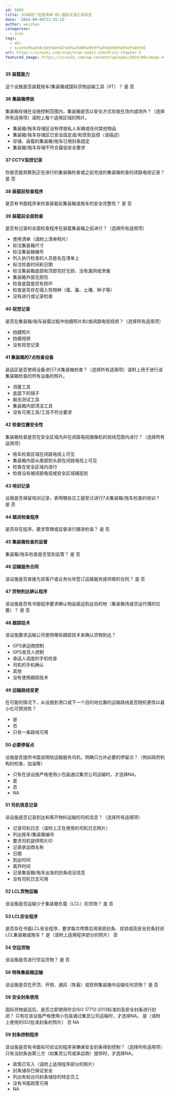 ```yaml
---
id: 5889
title: SCAN验厂检查清单-05-国际交通工具安全
date: '2024-09-04T11:55:12'
author: weizhan
categories:
  - scan
tags:
  - doc
  - scan%e9%aa%8c%e5%8e%82%e6%a3%80%e6%9f%a5%e6%b8%85%e5%8d%95
url: https://csrwiki.com/scan/scan-audit-checklist-chapter-5
featured_image: https://csrwiki.com/wp-content/uploads/2024/09/image-4.png
---
```


#### 35 装载能力

这个设施是否装载拖车/集装箱或国际货物运输工具（IIT）？ 是 否

#### 36 集装箱停放

集装箱存储在设施控制范围内，集装箱是否以安全方式存放在场内或场外？（选择所有适用项）请附上每个适用区域的照片。

- 集装箱/拖车存储区没有停放私人车辆或任何其他物品
- 集装箱/拖车存储区已安全固定或/和受到监控（请描述）
- 存储、装载的集装箱/拖车已用封条固定
- 集装箱/拖车存储不符合最低安全要求

#### 37 CCTV监控记录

你是否能观察到正在进行的集装箱检查或之前完成的集装箱检查的闭路电视记录？ 是 否

#### 38 装载前检查程序

是否有书面程序来检查装载前集装箱或拖车的安全完整性？ 是 否

#### 39 装载前全面检查

是否有记录的全面检查程序在装载集装箱之前进行？（选择所有适用项）

- 使用清单（请附上清单照片）
- 标注集装箱尺寸
- 标注集装箱编号
- 列入执行检查的人员姓名在清单上
- 标注检查时间和日期
- 标注集装箱底部和顶部完好无损、没有漏洞或渗漏
- 集装箱外部无损伤
- 检查底盘是否有损坏
- 检查是否存在侵入性物种（蛋、巢、土壤、种子等）
- 没有进行或记录检查

#### 40 视觉记录

是否在集装箱/拖车装载过程中拍摄照片和/或闭路电视视频？（选择所有适用项）

- 拍摄照片
- 拍摄视频
- 没有视觉记录

#### 41 集装箱的7点检查设备

装运区是否使用设备进行7点集装箱检查？（选择所有适用项）请附上用于进行该集装箱检查的所有设备的照片。

- 测量工具
- 底盘下的镜子
- 敲击测试工具
- 集装箱内部清洁工具
- 没有可用工具/工具不符合要求

#### 42 检查位置安全性

集装箱检查是否在安全区域内并在闭路电视摄像机的视线范围内进行？（选择所有适用项）

- 拖车检查区域在闭路电视上可见
- 集装箱内部从尾部到头部在闭路电视上可见
- 检查在安全区域内进行
- 检查没有被闭路电视或安全区域捕捉到

#### 43 培训记录

设施是否保留培训记录，表明哪些员工接受过进行7点集装箱/拖车检查的培训？ 是 否

#### 44 跟进检查程序

是否存在程序，要求管理或监督进行跟进检查？ 是 否

#### 45 集装箱检查的监督

集装箱/拖车检查是否受到监管？ 是 否

#### 46 运输服务合同

该设施是否直接为其客户或业务伙伴签订运输服务提供商的合同？ 是 否

#### 47 货物到达确认程序

该设施是否有书面程序要求确认物品装运到达目的地（集装箱场或货运代理的位置）？ 是 否

#### 48 跟踪技术

该设施要求运输公司使用哪些跟踪技术来确认货物到达？

- GPS承运商控制
- GPS发货人控制
- 承运人调度的手机检查
- 司机的手机确认
- 其他
- 没有使用跟踪技术

#### 49 运输路线变更

在可能的情况下，从设施到港口或下一个目的地位置的运输路线是否随机更改以最小化可预测性？

- 是
- 否
- 只有一条路线可用

#### 50 必要停留点

设施是否提供书面说明给运输服务司机，明确只允许必要的停留点？（例如政府机构的检查，加油等）

- 只有在该设施严格使用小包装通过集货公司运输时，才选择NA。
- 是
- 否
- NA

#### 51 司机信息记录

该设施是否记录到达和离开物料运输的司机信息？（选择所有适用项）

- 记录司机日志（请附上正在使用的司机日志照片）
- 列出拖车/集装箱编号
- 要求司机提供照片ID
- 记录承运商名称
- 日期
- 到达时间
- 离开时间
- 记录集装箱/拖车出发的封条验证信息
- 没有司机日志可用

#### 52 LCL货物运输

该设施是否运输少于集装箱负载（LCL）的货物？ 是 否

#### 53 LCL安全程序

是否存在书面LCL安全程序，要求每次停靠后用易损封条、挂锁或高安全封条封闭LCL集装箱或拖车？ 是（请附上适用程序部分的照片） 否

#### 54 空运货物

该设施是否进行空运货物？ 是 否

#### 56 特殊集装箱运输

该设施是否在开顶、开侧、通风（牲畜）或软侧集装箱中运输任何货物？ 是 否

#### 58 安全封条使用

国际货物装运后，是否立即使用符合ISO 17712:2013标准的高安全封条进行封闭？ 只有在该设施严格使用小包装通过集货公司运输时，才选择NA。 是（请附上使用的ISO批准封条的照片） 否 NA

#### 59 封条控制程序

该设施是否有书面和可验证的程序来确保安全封条得到控制？（选择所有适用项） 只有当封条由第三方（如集货公司或承运商）提供时，才选择NA。

- 政策已写入（请附上适用程序部分的照片）
- 封条储存已保证安全
- 列出有权访问封条储存的特定员工
- 没有书面政策可用
- NA

